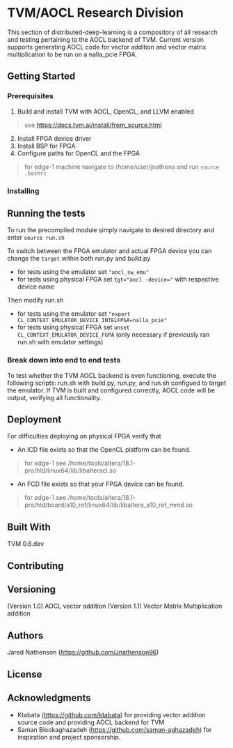# TVM/AOCL Research Division

This section of distributed-deep-learning is a compository of all research and testing pertaining to the AOCL backend of TVM. Current version supports generating AOCL code for vector addition and vector matrix multiplication to be run on a nalla_pcie FPGA.

## Getting Started

### Prerequisites

1) Build and install TVM with AOCL, OpenCL, and LLVM enabled
> see https://docs.tvm.ai/install/from_source.html
2) Install FPGA device driver
3) Install BSP for FPGA
4) Configure paths for OpenCL and the FPGA
> for edge-1 machine navigate to /home/user/jnathens and run ```source .bashrc```

### Installing

## Running the tests

To run the precompiled module simply navigate to desired directory and enter
``` source run.sh ```

To switch between the FPGA emulator and actual FPGA device you can change the ```target``` within both run.py and build.py
- for tests using the emulator set ```"aocl_sw_emu"```
- for tests using physical FPGA set ```tgt="aocl -device="``` with respective device name 

Then modify run.sh
- for tests using the emulator set ```"export CL_CONTEXT_EMULATOR_DEVICE_INTELFPGA=nalla_pcie"```
- for tests using physical FPGA set ```unset CL_CONTEXT_EMULATOR_DEVICE_FGPA``` (only necessary if previously ran run.sh with emulator settings) 

### Break down into end to end tests
To test whether the TVM AOCL backend is even functioning, execute the following scripts: run.sh with build.py, run.py, and run.sh configued to target the emulator. If TVM is built and configured correctly, AOCL code will be output, verifying all functionality.


## Deployment

For difficulties deploying on physical FPGA verify that
- An ICD file exists so that the OpenCL platform can be found.
> for edge-1 see /home/tools/altera/18.1-pro/hld/linux64/lib/libalteracl.so
- An FCD file exists so that your FPGA device can be found.
> for edge-1 see /home/tools/altera/18.1-pro/hld/board/a10_ref/linux64/lib/libaltera_a10_ref_mmd.so

## Built With
TVM 0.6.dev

## Contributing


## Versioning

(Version 1.0) AOCL vector addition
(Version 1.1) Vector Matrix Multiplication addition
## Authors
Jared Nathenson (https://github.com/Jnathenson96)

## License

## Acknowledgments

* Ktabata (https://github.com/ktabata) for providing vector addition source code and providing AOCL backend for TVM
* Saman Biookaghazadeh (https://github.com/saman-aghazadeh) for inspiration and project sponsorship.
